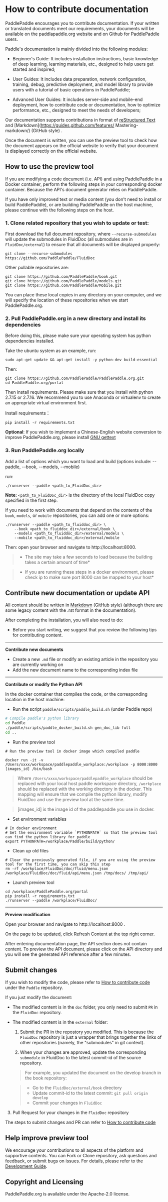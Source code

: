 # How to contribute documentation

PaddlePaddle encourages you to contribute documentation. If your written or translated documents meet our requirements, your documents will be available on the paddlapaddle.org website and on Github for PaddlePaddle users.

Paddle's documentation is mainly divided into the following modules:

- Beginner's Guide: It includes installation instructions, basic knowledge of deep learning, learning materials, etc., designed to help users get started and inspired;

- User Guides: It includes data preparation, network configuration, training, debug, predictive deployment, and model library to provide users with a tutorial of basic operations in PaddlePaddle;

- Advanced User Guides: It includes server-side and mobile-end deployment, how to contribute code or documentation, how to optimize performance, etc., designed to meet the needs of developers;

Our documentation supports contributions in format of [reStructured Text](http://www.sphinx-doc.org/en/master/usage/restructuredtext/basics.html) and [Markdown](https://guides.github.com/features/ Mastering-markdown/) (GitHub style) .

Once the document is written, you can use the preview tool to check how the document appears on the official website to verify that your document is displayed correctly on the official website.


## How to use the preview tool

If you are modifying a code document (i.e. API) and using PaddlePaddle in a Docker container, perform the following steps in your corresponding docker container. Because the API's document generator relies on PaddlePaddle.

If you have only improved text or media content (you don't need to install or build PaddlePaddle), or are building PaddlePaddle on the host machine, please continue with the following steps on the host.

### 1. Clone related repository that you wish to update or test:

First download the full document repository, where `--recurse-submodules` will update the submodules in FluidDoc (all submodules are in `FluidDoc/external`) to ensure that all documents will be displayed properly:

```
git clone --recurse-submodules https://github.com/PaddlePaddle/FluidDoc
```

Other pullable repositories are:


```
git clone https://github.com/PaddlePaddle/book.git
git clone https://github.com/PaddlePaddle/models.git
git clone https://github.com/PaddlePaddle/Mobile.git

```

You can place these local copies in any directory on your computer, and we will specify the location of these repositories when we start PaddlePaddle.org.

### 2. Pull PaddlePaddle.org in a new directory and install its dependencies

Before doing this, please make sure your operating system has python dependencies installed.

Take the ubuntu system as an example, run:

```
sudo apt-get update && apt-get install -y python-dev build-essential
```

Then:

```
git clone https://github.com/PaddlePaddle/PaddlePaddle.org.git
cd PaddlePaddle.org/portal
```

Then install requirements. Please  make sure that you install with python 2.7.15 or 2.7.16. We recommend you to use Anaconda or virtualenv to create an appropriate virtual environment first.

Install requirements：


```
pip install -r requirements.txt
```

**Optional**: If you wish to implement a Chinese-English website conversion to improve PaddlePaddle.org, please install [GNU gettext](https://www.gnu.org/software/gettext/)

### 3. Run PaddlePaddle.org locally

Add a list of options which you want to load and build (options include: --paddle, --book, --models, --mobile)

run:

```
./runserver --paddle <path_to_FluidDoc_dir>
```

**Note:** `<path_to_FluidDoc_dir>` is the directory of the local FluidDoc copy specified in the first step.

If you need to work with documents that depend on the contents of the `book`, `models`, or `mobile` repositories, you can add one or more options:

```
./runserver --paddle <path_to_fluiddoc_dir> \
    --book <path_to_fluiddoc_dir>/external/book \
    --models <path_to_fluiddoc_dir>/external/models \
    --mobile <path_to_fluiddoc_dir>/external/mobile
```
Then: open your browser and navigate to http://localhost:8000.

>* The site may take a few seconds to load because the building takes a certain amount of time*

>* If you are running these steps in a docker environment, please check ip to make sure port 8000 can be mapped to your host*

## Contribute new documentation or update API

All content should be written in [Markdown](https://guides.github.com/features/mastering-markdown/) (GitHub style) (although there are some legacy content with the .rst format in the documentation).


After completing the installation, you will also need to do:

  - Before you start writing, we suggest that you review the following tips for contributing content.

 ---

  **Contribute new documents**


  - Create a new `.md` file or modify an existing article in the repository you are currently working on
  - Add the new document name to the corresponding index file

 ---

  **Contribute or modify the Python API**


  In the docker container that compiles the code, or the corresponding location in the host machine:

  - Run the script `paddle/scripts/paddle_build.sh` (under Paddle repo)

  ```bash
  # Compile paddle's python library
  cd Paddle
  ./paddle/scripts/paddle_docker_build.sh gen_doc_lib full
  cd ..
  ```

  - Run the preview tool

  ```
  # Run the preview tool in docker image which compiled paddle

  docker run -it -v /Users/xxxx/workspace/paddlepaddle_workplace:/workplace -p 8000:8000 [images_id] /bin/bash
  ```

  > Where `/Users/xxxx/workspace/paddlepaddle_workplace` should be replaced with your local host paddle workspace directory, `/workplace` should be replaced with the working directory in the docker. This mapping will ensure that we compile the python library, modify FluidDoc and use the preview tool at the same time.

  > [images_id] is the image id of the paddlepaddle you use in docker.

  - Set environment variables

  ```
  # In docker environment
  # Set the environment variable `PYTHONPATH` so that the preview tool can find the python library for paddle
  export PYTHONPATH=/workplace/Paddle/build/python/
  ```

  - Clean up old files

  ```
  # Clear the previously generated file, if you are using the preview tool for the first time, you can skip this step
  rm -rf /workplace/FluidDoc/doc/fluid/menu.json /workplace/FluidDoc/doc/fluid/api/menu.json /tmp/docs/ /tmp/api/
  ```

  - Launch preview tool

  ```
  cd /workplace/PaddlePaddle.org/portal
  pip install -r requirements.txt
  ./runserver --paddle /workplace/FluidDoc/
  ```

---

  **Preview modification**



  Open your browser and navigate to http://localhost:8000 .

  On the page to be updated, click Refresh Content at the top right corner.

  After entering documentation page, the API section does not contain content. To preview the API document, please click on the API directory and you will see the generated API reference after a few minutes.


## Submit changes

If you wish to modify the code, please refer to [How to contribute code](../contribute_code/index_en.html) under the `Paddle` repository.

If you just modify the document:

  - The modified content is in the `doc` folder, you only need to submit `PR` in the `FluidDoc` repository.

  - The modified content is in the `external` folder:

    1. Submit the PR in the repostory you modified. This is because the `FluidDoc` repository is just a wrapper that brings together the links of other repositories (namely, the "submodules" in git context).

    2. When your changes are approved, update the corresponding `submodule` in FluidDoc to the latest commit-id of the source repository.

      > For example, you updated the document on the develop branch in the book repository:


      > - Go to the `FluidDoc/external/book` directory
      > - Update commit-id to the latest commit: `git pull origin develop`
      > - Commit your changes in `FluidDoc`

3.  Pull Request for your changes in the `FluidDoc` repository

The steps to submit changes and PR can refer to [How to contribute code](../contribute_code/index_en.html)

## Help improve preview tool

We encourage your contributions to all aspects of the platform and supportive contents. You can Fork or Clone repository, ask questions and feedback, or submit bugs on issues. For details, please refer to the [Development Guide](https://github.com/PaddlePaddle/PaddlePaddle.org/blob/develop/DEVELOPING.md).

## Copyright and Licensing
PaddlePaddle.org is available under the Apache-2.0 license.
